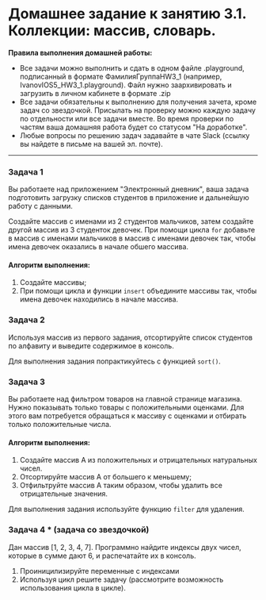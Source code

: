 # Домашнее задание к занятию 3.1. Коллекции: массив, словарь.

**Правила выполнения домашней работы:** 
* Все задачи можно выполнить и сдать в одном файле .playground, подписанный в формате ФамилияГруппаHW3_1 (например, IvanovIOS5_HW3_1.playground). Файл нужно заархивировать и загрузить в личном кабинете в формате .zip
* Все задачи обязательны к выполнению для получения зачета, кроме задач со звездочкой. Присылать на проверку можно каждую задачу по отдельности или все задачи вместе. Во время проверки по частям ваша домашняя работа будет со статусом "На доработке".
* Любые вопросы по решению задач задавайте в чате Slack (ссылку вы найдете в письме на вашей эл. почте).

---
### Задача 1

Вы работаете над приложением "Электронный дневник", ваша задача подготовить загрузку списков студентов в приложение и дальнейшую работу с данными.

Создайте массив с именами из 2 студентов мальчиков, затем создайте другой массив из 3 студенток девочек.
При помощи цикла `for` добавьте в массив с именами мальчиков в массив с именами девочек так, чтобы имена девочек оказались в начале обшего массива.
    
#### Алгоритм выполнения:
1. Создайте массивы;
2. При помощи цикла и функции `insert` объедините массивы так, чтобы имена девочек находились в начале массива.

### Задача 2

Используя массив из первого задания, отсортируйте список студентов по алфавиту и выведите содержимое в консоль.

Для выполнения задания попрактикуйтесь с функцией `sort()`.

### Задача 3

Вы работаете над фильтром товаров на главной странице магазина. Нужно показывать только товары с положительными оценками. Для этого вам потребуется обращаться к массиву с оценками и отбирать только положительные числа. 

#### Алгоритм выполнения:
1. Создайте массив A из положительных и отрицательных натуральных чисел. 
2. Отсортируйте массив A от большего к меньшему;
3. Отфильтруйте массив A таким образом, чтобы удалить все отрицательные значения.
    
Для выполнения задания используйте функцию `filter` для удаления.

### Задача 4 * (задача со звездочкой)
Дан массив [1, 2, 3, 4, 7]. Программно найдите индексы двух чисел, которые в сумме дают 6, и распечатайте их в консоль.
1) Проиницилизируйте переменные с индексами
2) Используя цикл решите задачу (рассмотрите возможность использования цикла в цикле).

